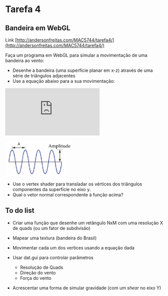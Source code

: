 # Tarefa 4
## Bandeira em WebGL

Link [http://andersonfreitas.com/MAC5744/tarefa4/](http://andersonfreitas.com/MAC5744/tarefa4/)

Faça um programa em WebGL para simular a movimentação de uma bandeira ao vento:

  - Desenhe a bandeira (uma superfície planar em x-z) através de uma série de triângulos adjacentes
  - Use a equação abaixo para a sua movimentação:

  ![\LARGE z\left(x,t\right)=A\sin \left( { \frac {2\pi}{\lambda} } \left( x-vt \right) \right)](http://latex.codecogs.com/gif.latex?%5CLARGE%20z%5Cleft(x%2Ct%5Cright)%3DA%5Csin%20%5Cleft(%20%7B%20%5Cfrac%20%7B2%5Cpi%7D%7B%5Clambda%7D%20%7D%20%5Cleft(%20x-vt%20%5Cright)%20%5Cright))

  ![amplitude](amplitude.png)

  - Use o vertex shader para transladar os vértices dos triângulos componentes da superfície no eixo y.
  - Qual o vetor normal correspondente à função acima?

## To do list

  - Criar uma função que desenhe um retângulo NxM com uma resolução X de quads (ou um fator de subdivisão)

  - Mapear uma textura (bandeira do Brasil)

  - Movimentar cada um dos vertices usando a equação dada

  - Usar dat.gui para controlar parâmetros
    - Resolução de Quads
    - Direção do vento
    - Força do vento

  - Acrescentar uma forma de simular gravidade (com um *shear* no eixo Y)

